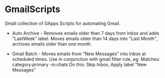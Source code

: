 # GmailScripts

Small collection of GApps Scripts for automating Gmail.

- Auto Archive - Removes emails older than 7 days from Inbox and adds "LastWeek" label. Moves emails older than 14 days into "Last Month", archives emails older than one month.

- Gmail Batch - Moves emails from "New Messages" into Inbox at scheduled times. Use in conjunction with gmail filter rule, eg. Matches: category:primary -in:chats
Do this: Skip Inbox, Apply label "New Messages"
